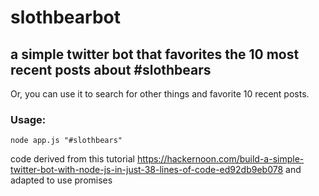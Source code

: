 # slothbearbot
## a simple twitter bot that favorites the 10 most recent posts about #slothbears

Or, you can use it to search for other things and favorite 10 recent posts.

### Usage:
`node app.js "#slothbears"`

code derived from this tutorial https://hackernoon.com/build-a-simple-twitter-bot-with-node-js-in-just-38-lines-of-code-ed92db9eb078
and adapted to use promises
